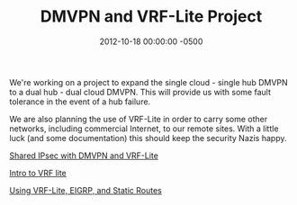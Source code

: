 ﻿---
title:  DMVPN and VRF-Lite Project
date:   2012-10-18 00:00:00 -0500
categories: IT
---

We're working on a project to expand the single cloud - single hub DMVPN to a dual hub - dual cloud DMVPN. This will provide us with some fault tolerance in the event of a hub failure.

We are also planning the use of VRF-Lite in order to carry some other networks, including commercial Internet, to our remote sites. With a little luck (and some documentation) this should keep the security Nazis happy.

[Shared IPsec with DMVPN and VRF-Lite](http://www.networking-forum.com/blog/?p=1110)

[Intro to VRF lite](http://packetlife.net/blog/2009/apr/30/intro-vrf-lite/)

[Using VRF-Lite, EIGRP, and Static Routes](http://www.netcraftsmen.net/component/content/article/68-network-infrastructure/681-using-vrf-lite-eigrp-and-static-routes.html)

